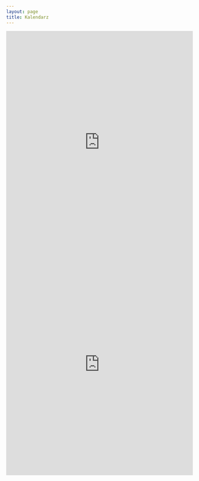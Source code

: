 ```yaml
---
layout: page
title: Kalendarz
---
```


<iframe src="https://calendar.google.com/calendar/embed?title=Pierwszy%20tydzie%C5%84&amp;showNav=0&amp;showDate=0&amp;showPrint=0&amp;showTabs=0&amp;showCalendars=0&amp;showTz=0&amp;mode=WEEK&amp;height=600&amp;wkst=2&amp;bgcolor=%23FFFFFF&amp;src=uirf47negpete5p9l4lf8jqtn4%40group.calendar.google.com&amp;color=%235F6B02&amp;ctz=Europe%2FPrague&amp;dates=20170710/20170717"
    style="border-width:0" width="100%" height="600" frameborder="0" scrolling="no"></iframe>

<br>

<iframe src="https://calendar.google.com/calendar/embed?title=Drugi%20tydzie%C5%84&amp;showNav=0&amp;showDate=0&amp;showPrint=0&amp;showTabs=0&amp;showCalendars=0&amp;showTz=0&amp;mode=WEEK&amp;height=600&amp;wkst=2&amp;bgcolor=%23FFFFFF&amp;src=uirf47negpete5p9l4lf8jqtn4%40group.calendar.google.com&amp;color=%235F6B02&amp;ctz=Europe%2FPrague&amp;dates=20170718/20170725"
    style="border-width:0" width="100%" height="600" frameborder="0" scrolling="no"></iframe>
